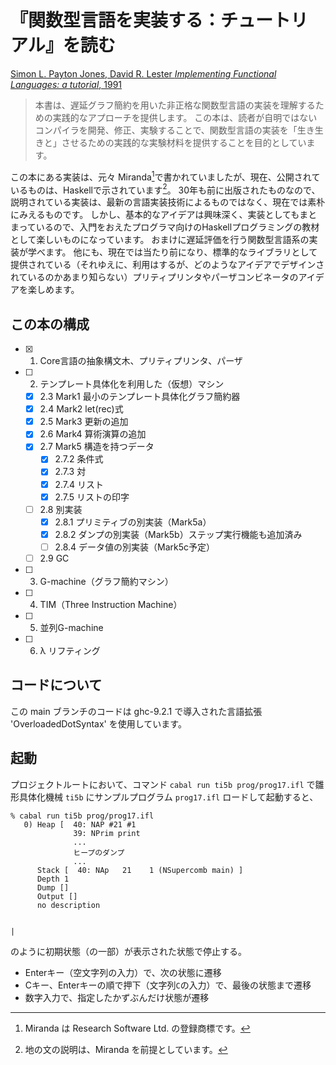 # 『関数型言語を実装する：チュートリアル』を読む

[Simon L. Payton Jones, David R. Lester *Implementing Functional Languages: a tutorial*, 1991](https://www.microsoft.com/en-us/research/publication/implementing-functional-languages-a-tutorial/)

> 本書は、遅延グラフ簡約を用いた非正格な関数型言語の実装を理解するための実践的なアプローチを提供します。
この本は、読者が自明ではないコンパイラを開発、修正、実験することで、関数型言語の実装を「生き生きと」させるための実践的な実験材料を提供することを目的としています。

この本にある実装は、元々 Miranda[^1]で書かれていましたが、現在、公開されているものは、Haskellで示されています[^2]。
30年も前に出版されたものなので、説明されている実装は、最新の言語実装技術によるものではなく、現在では素朴にみえるものです。
しかし、基本的なアイデアは興味深く、実装としてもまとまっているので、入門をおえたプログラマ向けのHaskellプログラミングの教材として楽しいものになっています。
おまけに遅延評価を行う関数型言語系の実装が学べます。
他にも、現在では当たり前になり、標準的なライブラリとして提供されている（それゆえに、利用はするが、どのようなアイデアでデザインされているのかあまり知らない）プリティプリンタやパーザコンビネータのアイデアを楽しめます。

[^1]: Miranda は Research Software Ltd. の登録商標です。

[^2]: 地の文の説明は、Miranda を前提としています。

## この本の構成

- [x] 1. Core言語の抽象構文木、プリティプリンタ、パーザ
- [ ] 2. テンプレート具体化を利用した（仮想）マシン
    - [x] 2.3 Mark1 最小のテンプレート具体化グラフ簡約器
    - [x] 2.4 Mark2 let(rec)式
    - [x] 2.5 Mark3 更新の追加
    - [x] 2.6 Mark4 算術演算の追加
    - [x] 2.7 Mark5 構造を持つデータ
         - [x] 2.7.2 条件式
         - [x] 2.7.3 対
         - [x] 2.7.4 リスト
         - [x] 2.7.5 リストの印字
    - [ ] 2.8 別実装
         - [x] 2.8.1 プリミティブの別実装（Mark5a）
         - [x] 2.8.2 ダンプの別実装（Mark5b）ステップ実行機能も追加済み
         - [ ] 2.8.4 データ値の別実装（Mark5c予定）
    - [ ] 2.9 GC
- [ ] 3. G-machine（グラフ簡約マシン）
- [ ] 4. TIM（Three Instruction Machine）
- [ ] 5. 並列G-machine
- [ ] 6. λ リフティング

## コードについて

この main ブランチのコードは ghc-9.2.1 で導入された言語拡張 'OverloadedDotSyntax' を使用しています。

## 起動

プロジェクトルートにおいて、コマンド `cabal run ti5b prog/prog17.ifl` で雛形具体化機械 `ti5b` にサンプルプログラム `prog17.ifl` ロードして起動すると、

```
% cabal run ti5b prog/prog17.ifl
   0) Heap [  40: NAP #21 #1
              39: NPrim print
              ...
              ヒープのダンプ
              ...
      Stack [  40: NAp   21    1 (NSupercomb main) ]
      Depth 1
      Dump []
      Output []
      no description


|
```
のように初期状態（の一部）が表示された状態で停止する。

- Enterキー（空文字列の入力）で、次の状態に遷移
- Cキー、Enterキーの順で押下（文字列`C`の入力）で、最後の状態まで遷移
- 数字入力で、指定したかずぶんだけ状態が遷移

